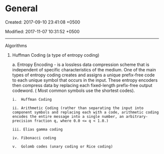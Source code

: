 # General

Created: 2017-09-10 23:41:08 +0500

Modified: 2017-11-07 10:31:52 +0500

---

Algorithms

1.  Huffman Coding (a type of entropy coding)

    a.  Entropy Encoding - is a lossless data compression scheme that is independent of specific characteristics of the medium. One of the main types of entropy coding creates and assigns a unique prefix-free code to each unique symbol that occurs in the input. These entropy encoders then compress data by replacing each fixed-length prefix-free output codeword. ( Most common symbols use the shortest codes).

        i.  Huffman Coding

        ii. Arithmetic Coding (rather than separating the input into component symbols and replacing each with a code, arithmetic coding encodes the entire message into a single number, an arbitrary-precision fraction q, where 0.0 <= q < 1.0.)

        iii. Elias gamma coding

        iv. Fibonacci coding

        v.  Golomb codes (unary coding or Rice coding)
